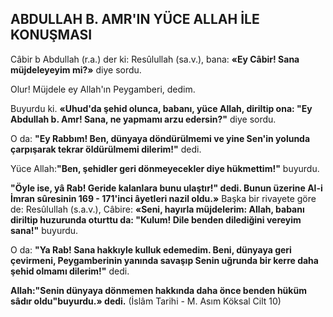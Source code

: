 ## ABDULLAH B. AMR'IN YÜCE ALLAH İLE KONUŞMASI

Câbir b Abdullah (r.a.) der ki: Resûlullah (sa.v.), bana: **«Ey Câbir! Sana müjdeleyeyim mi?»** diye sordu.

Olur! Müjdele ey Allah'ın Peygamberi, de­dim.

Buyurdu ki. **«Uhud'da şehid olunca, babanı, yüce Allah, diriltip ona: "Ey Abdullah b. Amr! Sana, ne yapmamı arzu edersin?"** diye sordu.

O da: **"Ey Rabbım! Ben, dünyaya döndürül­memi ve yine Sen'in yolunda çarpışarak tekrar öldürülmemi dilerim!"** dedi.

Yüce Allah:**"Ben, şehidler geri dönmeyecekler diye hükmettim!"** buyurdu.

**"Öyle ise, yâ Rab! Geride kalanlara bunu ulaştır!" dedi. Bunun üzerine Al-i İmran sûresi­nin 169 - 171'inci âyetleri nazil oldu.»**
Başka bir rivayete göre de: Resûlullah (s.a.v.), Câbire: **«Seni, hayırla müjdelerim: Al­lah, babanı diriltip huzurunda oturttu da: "Ku­lum! Dile benden dilediğini vereyim sana!"** bu­yurdu.

O da: **"Ya Rab! Sana hakkıyle kulluk ede­medim. Beni, dünyaya geri çevirmeni, Peygamberinin yanında savaşıp Senin uğrunda bir kerre daha şehid olmamı dilerim!"** dedi.

**Allah:"Senin dünyaya dönmemen hakkın­da daha önce benden hüküm sâdır oldu"buyurdu.» dedi.**
(İslâm Tarihi - M. Asım Köksal Cilt 10)
